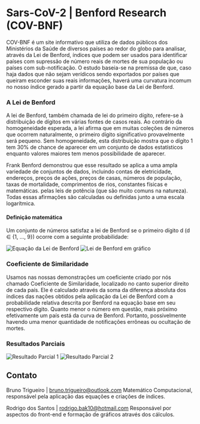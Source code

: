 # Sars-CoV-2 | Benford Research (COV-BNF)

COV-BNF é um site informativo que utiliza de dados públicos dos Ministérios da Saúde de diversos países ao redor do globo para analisar, através da Lei de Benford, índices que podem ser usados para identificar países com supressão de número reais de mortes de sua população ou países com sub-notificação. O estudo baseia-se na premissa de que, caso haja dados que não sejam verídicos sendo exportados por países que queiram esconder suas reais informações, haverá uma curvatura incomum no nosso índice gerado a partir da equação base da Lei de Benford.

### A Lei de Benford
A lei de Benford, também chamada de lei do primeiro dígito, refere-se à distribuição de dígitos em várias fontes de casos reais. Ao contrário da homogeneidade esperada, a lei afirma que em muitas coleções de números que ocorrem naturalmente, o primeiro dígito significativo provavelmente será pequeno. Sem homogeneidade, esta distribuição mostra que o dígito 1 tem 30% de chance de aparecer em um conjunto de dados estatísticos enquanto valores maiores tem menos possibilidade de aparecer.

Frank Benford demonstrou que esse resultado se aplica a uma ampla variedade de conjuntos de dados, incluindo contas de eletricidade, endereços, preços de ações, preços de casas, números de população, taxas de mortalidade, comprimentos de rios, constantes físicas e matemáticas. pelas leis de potência (que são muito comuns na natureza). Todas essas afirmações são calculadas ou definidas junto a uma escala logarítmica.



#### Definição matemática
Um conjunto de números satisfaz a lei de Benford se o primeiro dígito  d (d ∈ {1, ..., 9}) ocorre com a seguinte probabilidade:

![Equação da Lei de Benford](https://www.statisticshowto.com/wp-content/uploads/2016/07/benford-formula.png)
![Lei de Benford em gráfico](https://upload.wikimedia.org/wikipedia/commons/thumb/1/14/Benford_law_log_log_graph.svg/2000px-Benford_law_log_log_graph.svg.png)

### Coeficiente de Similaridade
Usamos nas nossas demonstrações um coeficiente criado por nós chamado Coeficiente de Similaridade, localizado no canto superior direito de cada país. Ele é calculado através da soma da diferença absoluta dos índices das nações obtidos pela aplicação da Lei de Benford com a probabilidade relativa descrita por Benford na equação base em seu respectivo dígito.
Quanto menor o número em questão, mais próximo efetivamente um país está da curva de Benford. Portanto, possivelmente havendo uma menor quantidade de notificações errôneas ou ocultação de mortes.

### Resultados Parciais
![Resultado Parcial 1](https://image.prntscr.com/image/G_IAURHdQti-E34P8WXASQ.png)
![Resultado Parcial 2](https://image.prntscr.com/image/YqT6lqqpQdqsIgcbwqrJ7w.png)

## Contato
Bruno Trigueiro | bruno.trigueiro@outlook.com
Matemático Computacional, responsável pela aplicação das equações e criações de índices.

Rodrigo dos Santos | rodrigo.bak10@hotmail.com
Responsável por aspectos do front-end e formação de gráficos através dos cálculos.

